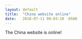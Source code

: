 ```yaml
---
layout: default
title:  "China website online"
date:   2018-07-11 09:03:10 -0500
---
```

The China website is online! 